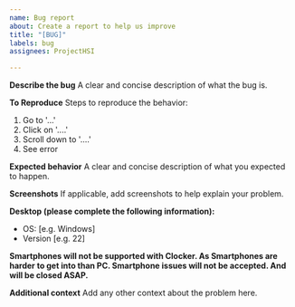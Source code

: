 ```yaml
---
name: Bug report
about: Create a report to help us improve
title: "[BUG]"
labels: bug
assignees: ProjectHSI

---
```


**Describe the bug**
A clear and concise description of what the bug is.

**To Reproduce**
Steps to reproduce the behavior:
1. Go to '...'
2. Click on '....'
3. Scroll down to '....'
4. See error

**Expected behavior**
A clear and concise description of what you expected to happen.

**Screenshots**
If applicable, add screenshots to help explain your problem.

**Desktop (please complete the following information):**
 - OS: [e.g. Windows]
 - Version [e.g. 22]

**Smartphones will not be supported with Clocker. As Smartphones are harder to get into than PC. Smartphone issues will not be accepted. And will be closed ASAP.**

**Additional context**
Add any other context about the problem here.
